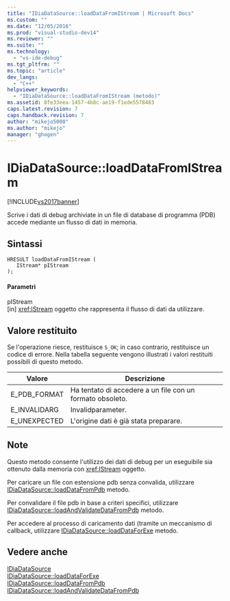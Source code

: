 ```yaml
---
title: "IDiaDataSource::loadDataFromIStream | Microsoft Docs"
ms.custom: ""
ms.date: "12/05/2016"
ms.prod: "visual-studio-dev14"
ms.reviewer: ""
ms.suite: ""
ms.technology: 
  - "vs-ide-debug"
ms.tgt_pltfrm: ""
ms.topic: "article"
dev_langs: 
  - "C++"
helpviewer_keywords: 
  - "IDiaDataSource::loadDataFromIStream (metodo)"
ms.assetid: 8fe33eea-1457-4b8c-ae19-f1ede5578483
caps.latest.revision: 7
caps.handback.revision: 7
author: "mikejo5000"
ms.author: "mikejo"
manager: "ghogen"
---
```

# IDiaDataSource::loadDataFromIStream
[!INCLUDE[vs2017banner](../../code-quality/includes/vs2017banner.md)]

Scrive i dati di debug archiviate in un file di database di programma \(PDB\) accede mediante un flusso di dati in memoria.  
  
## Sintassi  
  
```cpp#  
HRESULT loadDataFromIStream (   
   IStream* pIStream  
);  
```  
  
#### Parametri  
 pIStream  
 \[in\]   <xref:IStream> oggetto che rappresenta il flusso di dati da utilizzare.  
  
## Valore restituito  
 Se l'operazione riesce, restituisce `S_OK`; in caso contrario, restituisce un codice di errore.  Nella tabella seguente vengono illustrati i valori restituiti possibili di questo metodo.  
  
|Valore|Descrizione|  
|------------|-----------------|  
|E\_PDB\_FORMAT|Ha tentato di accedere a un file con un formato obsoleto.|  
|E\_INVALIDARG|Invalidparameter.|  
|E\_UNEXPECTED|L'origine dati è già stata preparare.|  
  
## Note  
 Questo metodo consente l'utilizzo dei dati di debug per un eseguibile sia ottenuto dalla memoria con <xref:IStream> oggetto.  
  
 Per caricare un file con estensione pdb senza convalida, utilizzare [IDiaDataSource::loadDataFromPdb](../../debugger/debug-interface-access/idiadatasource-loaddatafrompdb.md) metodo.  
  
 Per convalidare il file pdb in base a criteri specifici, utilizzare [IDiaDataSource::loadAndValidateDataFromPdb](../../debugger/debug-interface-access/idiadatasource-loadandvalidatedatafrompdb.md) metodo.  
  
 Per accedere al processo di caricamento dati \(tramite un meccanismo di callback, utilizzare [IDiaDataSource::loadDataForExe](../../debugger/debug-interface-access/idiadatasource-loaddataforexe.md) metodo.  
  
## Vedere anche  
 [IDiaDataSource](../../debugger/debug-interface-access/idiadatasource.md)   
 [IDiaDataSource::loadDataForExe](../../debugger/debug-interface-access/idiadatasource-loaddataforexe.md)   
 [IDiaDataSource::loadDataFromPdb](../../debugger/debug-interface-access/idiadatasource-loaddatafrompdb.md)   
 [IDiaDataSource::loadAndValidateDataFromPdb](../../debugger/debug-interface-access/idiadatasource-loadandvalidatedatafrompdb.md)
